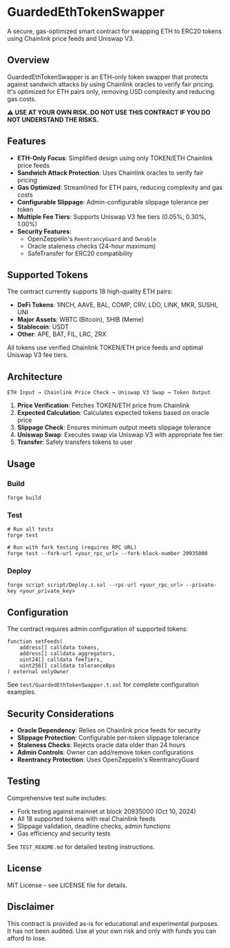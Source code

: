 # GuardedEthTokenSwapper

A secure, gas-optimized smart contract for swapping ETH to ERC20 tokens using Chainlink price feeds and Uniswap V3.

## Overview

GuardedEthTokenSwapper is an ETH-only token swapper that protects against sandwich attacks by using Chainlink oracles to verify fair pricing. It's optimized for ETH pairs only, removing USD complexity and reducing gas costs.

**⚠️ USE AT YOUR OWN RISK. DO NOT USE THIS CONTRACT IF YOU DO NOT UNDERSTAND THE RISKS.**

## Features

- **ETH-Only Focus**: Simplified design using only TOKEN/ETH Chainlink price feeds
- **Sandwich Attack Protection**: Uses Chainlink oracles to verify fair pricing
- **Gas Optimized**: Streamlined for ETH pairs, reducing complexity and gas costs
- **Configurable Slippage**: Admin-configurable slippage tolerance per token
- **Multiple Fee Tiers**: Supports Uniswap V3 fee tiers (0.05%, 0.30%, 1.00%)
- **Security Features**: 
  - OpenZeppelin's `ReentrancyGuard` and `Ownable`
  - Oracle staleness checks (24-hour maximum)
  - SafeTransfer for ERC20 compatibility

## Supported Tokens

The contract currently supports 18 high-quality ETH pairs:

- **DeFi Tokens**: 1INCH, AAVE, BAL, COMP, CRV, LDO, LINK, MKR, SUSHI, UNI
- **Major Assets**: WBTC (Bitcoin), SHIB (Meme)
- **Stablecoin**: USDT
- **Other**: APE, BAT, FIL, LRC, ZRX

All tokens use verified Chainlink TOKEN/ETH price feeds and optimal Uniswap V3 fee tiers.

## Architecture

```
ETH Input → Chainlink Price Check → Uniswap V3 Swap → Token Output
```

1. **Price Verification**: Fetches TOKEN/ETH price from Chainlink
2. **Expected Calculation**: Calculates expected tokens based on oracle price
3. **Slippage Check**: Ensures minimum output meets slippage tolerance
4. **Uniswap Swap**: Executes swap via Uniswap V3 with appropriate fee tier
5. **Transfer**: Safely transfers tokens to user

## Usage

### Build
```shell
forge build
```

### Test
```shell
# Run all tests
forge test

# Run with fork testing (requires RPC URL)
forge test --fork-url <your_rpc_url> --fork-block-number 20935000
```

### Deploy
```shell
forge script script/Deploy.s.sol --rpc-url <your_rpc_url> --private-key <your_private_key>
```

## Configuration

The contract requires admin configuration of supported tokens:

```solidity
function setFeeds(
    address[] calldata tokens,
    address[] calldata aggregators, 
    uint24[] calldata feeTiers,
    uint256[] calldata toleranceBps
) external onlyOwner
```

See `test/GuardedEthTokenSwapper.t.sol` for complete configuration examples.

## Security Considerations

- **Oracle Dependency**: Relies on Chainlink price feeds for security
- **Slippage Protection**: Configurable per-token slippage tolerance
- **Staleness Checks**: Rejects oracle data older than 24 hours
- **Admin Controls**: Owner can add/remove token configurations
- **Reentrancy Protection**: Uses OpenZeppelin's ReentrancyGuard

## Testing

Comprehensive test suite includes:
- Fork testing against mainnet at block 20935000 (Oct 10, 2024)
- All 18 supported tokens with real Chainlink feeds
- Slippage validation, deadline checks, admin functions
- Gas efficiency and security tests

See `TEST_README.md` for detailed testing instructions.

## License

MIT License - see LICENSE file for details.

## Disclaimer

This contract is provided as-is for educational and experimental purposes. It has not been audited. Use at your own risk and only with funds you can afford to lose.